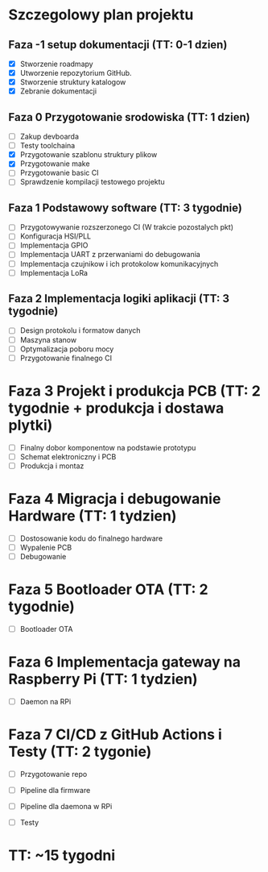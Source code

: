 # Szczegolowy plan projektu

## Faza -1 setup dokumentacji (TT: 0-1 dzien)
- [x] Stworzenie roadmapy
- [x] Utworzenie repozytorium GitHub.
- [x] Stworzenie struktury katalogow
- [x] Zebranie dokumentacji

## Faza 0 Przygotowanie srodowiska (TT: 1 dzien)
- [ ] Zakup devboarda
- [ ] Testy toolchaina
- [x] Przygotowanie szablonu struktury plikow
- [x] Przygotowanie make
- [ ] Przygotowanie basic CI
- [ ] Sprawdzenie kompilacji testowego projektu

## Faza 1 Podstawowy software (TT: 3 tygodnie)
- [ ] Przygotowywanie rozszerzonego CI (W trakcie pozostalych pkt)
- [ ] Konfiguracja HSI/PLL
- [ ] Implementacja GPIO
- [ ] Implementacja UART z przerwaniami do debugowania
- [ ] Implementacja czujnikow i ich protokolow komunikacyjnych
- [ ] Implementacja LoRa

## Faza 2 Implementacja logiki aplikacji (TT: 3 tygodnie)
- [ ] Design protokolu i formatow danych
- [ ] Maszyna stanow
- [ ] Optymalizacja poboru mocy
- [ ] Przygotowanie finalnego CI

# Faza 3 Projekt i produkcja PCB (TT: 2 tygodnie + produkcja i dostawa plytki)
- [ ] Finalny dobor komponentow na podstawie prototypu
- [ ] Schemat elektroniczny i PCB
- [ ] Produkcja i montaz

# Faza 4 Migracja i debugowanie Hardware (TT: 1 tydzien)
- [ ] Dostosowanie kodu do finalnego hardware
- [ ] Wypalenie PCB
- [ ] Debugowanie

# Faza 5 Bootloader OTA (TT: 2 tygodnie)
- [ ] Bootloader OTA

# Faza 6 Implementacja gateway na Raspberry Pi (TT: 1 tydzien)
- [ ] Daemon na RPi

# Faza 7 CI/CD z GitHub Actions i Testy (TT: 2 tygonie)
- [ ] Przygotowanie repo
- [ ] Pipeline dla firmware
- [ ] Pipeline dla daemona w RPi
- [ ] Testy


# TT: ~15 tygodni
